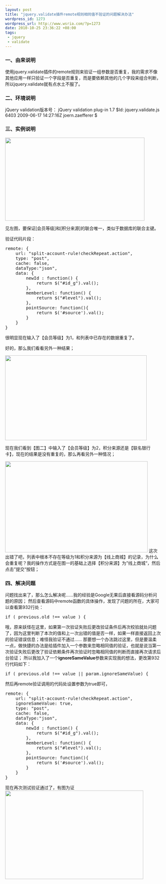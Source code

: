 ```yaml
--- 
layout: post
title: "jquery.validate插件remote规则相同值不验证的问题解决办法"
wordpress_id: 1273
wordpress_url: http://www.wsria.com/?p=1273
date: 2010-10-25 23:36:22 +08:00
tags: 
 - jquery
 - validate
---
```

<h3>一、由来说明</h3>
使用jquery.validate插件的remote规则来验证一组参数是否重复，我的需求不像其他应用一样只验证一个字段是否重复，而是要依赖其他的几个字段来组合判断，所以jquery.validate就有点水土不服了。
<h3>二、环境说明</h3>
jQuery validation版本号： jQuery validation plug-in 1.7
$Id: jquery.validate.js 6403 2009-06-17 14:27:16Z joern.zaefferer $
<h3>三、实例说明</h3>
<a href="http://www.kafeitu.me/files/2010/10/1.gif"><img class="size-medium wp-image-1276 " title="1" src="http://www.kafeitu.me/files/2010/10/1.gif" alt="" width="451" height="269" /></a>

见左图，要保证[会员等级]和[积分来源]的联合唯一，类似于数据库的联合主键。

验证代码片段：
<!--more-->
<pre class="brush: js">
remote: {
	url: "split-account-rule!checkRepeat.action",
	type: "post",
	cache: false,
	dataType:"json",
	data: {
		newId : function() {
			return $("#id_g").val();
		},
		memberLevel: function() {
			return $("#level").val();
		},
		pointSource: function(){
			return $('#source').val();
		}
	}
}
</pre>

很明显现在输入了【会员等级】为1，和列表中已存在的数据重复了。

好的，那么我们看看另外一种结果；

<a href="http://www.kafeitu.me/files/2010/10/2.gif"><img class="size-medium wp-image-1278 " title="2" src="http://www.kafeitu.me/files/2010/10/2.gif" alt="" width="458" height="275" /></a>

现在我们看到【图二】中输入了【会员等级】为2，积分来源还是【联名银行卡】，现在的结果是没有重复的，那么再看另外一种情况；

<a href="http://www.kafeitu.me/files/2010/10/3.gif"><img class="size-full wp-image-1281 " title="3" src="http://www.kafeitu.me/files/2010/10/3.gif" alt="" width="461" height="295" /></a>
这次出错了吧，列表中根本不存在等级为1和积分来源为【线上商城】的记录，为什么会重复呢？我的操作方式是在图一的基础上选择【积分来源】为”线上商城“，然后点击”提交“按钮；

<h3>四、解决问题</h3>
问题找出来了，那么怎么解决呢……我的经验是Google无果后直接看源码分析问题的原因；
然后查看源码中remote函数的具体操作，发现了问题的所在，大家可以查看第932行处：
<pre class="brush: js" line="932">
if ( previous.old !== value ) {
</pre>
哦，原来妖怪在这里，如果第一次验证失败后更改验证条件后再次校验就处问题了，因为这里判断了本次的值和上一次出错的值是否一样，如果一样直接返回上次的验证错误信息；难怪我验证不通过……
那要想一个办法跳过这里，但是要温柔一点，做快捷的办法是给插件加入一个参数来忽略相同值的验证，也就是说当第一次验证失败后更改了验证依赖条件再次验证时忽略相同值的判断而直接再次请求后台验证；
所以我加入了一个<b>ignoreSameValue</b>参数来实现我的想法，更改第932行代码如下：
<pre class="brush: js" line="932">
if ( previous.old !== value || param.ignoreSameValue) {
</pre>
然后再remote验证调用的代码处设置参数为true即可，
<pre class="brush: js">
remote: {
	url: "split-account-rule!checkRepeat.action",
	ignoreSameValue: true,
	type: "post",
	cache: false,
	dataType:"json",
	data: {
		newId : function() {
			return $("#id_g").val();
		},
		memberLevel: function() {
			return $("#level").val();
		},
		pointSource: function(){
			return $('#source').val();
		}
	}
}
</pre>
现在再次测试验证通过了，有图为证<a href="http://www.kafeitu.me/files/2010/10/4.gif"><img src="http://www.kafeitu.me/files/2010/10/4.gif" alt="" title="4" width="447" height="287" class="size-full wp-image-1282" /></a>

